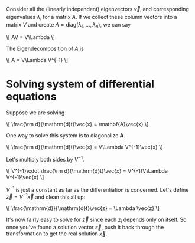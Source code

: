 Consider all the (linearly independent) eigenvectors $\vec{v}_i$ and corresponding eigenvalues $\lambda_i$ for a matrix $A$. If we collect these column vectors into a matrix $V$ and create $\Lambda = \mathrm{diag}(\lambda_1, \ldots, \lambda_n)$, we can say

\\[
AV = V\Lambda
\\]

The Eigendecomposition of $A$ is

\\[
A = V\Lambda V^{-1}
\\]

# Solving system of differential equations

Suppose we are solving

\\[
\frac{\rm d}{\mathrm{d}t}\vec{x} = \mathbf{A}\vec{x}
\\]

One way to solve this system is to diagonalize $\mathbf{A}$.

\\[
\frac{\rm d}{\mathrm{d}t}\vec{x} = V\Lambda V^{-1}\vec{x}
\\]

Let's multiply both sides by $V^{-1}$.

\\[
V^{-1}\cdot \frac{\rm d}{\mathrm{d}t}\vec{x} = V^{-1}V\Lambda V^{-1}\vec{x}
\\]

$V^{-1}$ is just a constant as far as the differentiation is concerned. Let's define $\vec{z} = V^{-1}\vec{x}$ and clean this all up:

\\[
\frac{\mathrm{d}}{\mathrm{d}t}\vec{z} = \Lambda \vec{z}
\\]

It's now fairly easy to solve for $\vec{z}$ since each $z_i$ depends only on itself. So once you've found a solution vector $\vec{z}$, push it back through the transformation to get the real solution $\vec{x}$.
